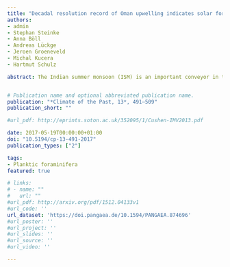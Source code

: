 ```yaml
---
title: "Decadal resolution record of Oman upwelling indicates solar forcing of the Indian summer monsoon (9–6 ka)"
authors:
- admin
- Stephan Steinke
- Anna Böll
- Andreas Lückge
- Jeroen Groeneveld
- Michal Kucera
- Hartmut Schulz

abstract: The Indian summer monsoon (ISM) is an important conveyor in the ocean–atmosphere coupled system on a trans-regional scale. Here we present a study of a sediment core from the northern Oman margin, revealing early to mid-Holocene ISM conditions on a near-20-year resolution. We assess multiple independent proxies indicative of sea surface temperatures (SSTs) during the upwelling season together with bottom-water conditions. We use geochemical parameters, transfer functions of planktic foraminiferal assemblages and Mg /  Ca palaeothermometry, and find evidence corroborating previous studies showing that upwelling intensity varies significantly in coherence with solar sunspot cycles. The dominant ∼  80–90-year Gleissberg cycle apparently also affected bottom-water oxygen conditions. Although the interval from 8.4 to 5.8 ka BP is relatively short, the gradually decreasing trend in summer monsoon conditions was interrupted by short events of intensified ISM conditions. Results from both independent SST proxies are linked to phases of weaker oxygen minimum zone (OMZ) conditions and enhanced carbonate preservation. This indicates that atmospheric forcing was intimately linked to bottom-water properties and state of the OMZ on decadal timescales.


# Publication name and optional abbreviated publication name.
publication: "*Climate of the Past, 13*, 491–509"
publication_short: ""

#url_pdf: http://eprints.soton.ac.uk/352095/1/Cushen-IMV2013.pdf

date: 2017-05-19T00:00:00+01:00
doi: "10.5194/cp-13-491-2017"
publication_types: ["2"]

tags:
- Planktic foraminifera
featured: true

# links:
# - name: ""
#   url: ""
#url_pdf: http://arxiv.org/pdf/1512.04133v1
#url_code: ''
url_dataset: 'https://doi.pangaea.de/10.1594/PANGAEA.874696'
#url_poster: ''
#url_project: ''
#url_slides: ''
#url_source: ''
#url_video: ''

---
```


